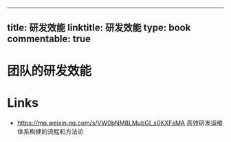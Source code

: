 
---
title: 研发效能
linktitle: 研发效能
type: book
commentable: true
---

# 团队的研发效能

# Links

- https://mp.weixin.qq.com/s/VW0bNM8LMubGI_s0KXFsMA 高效研发运维体系构建的流程和方法论
    